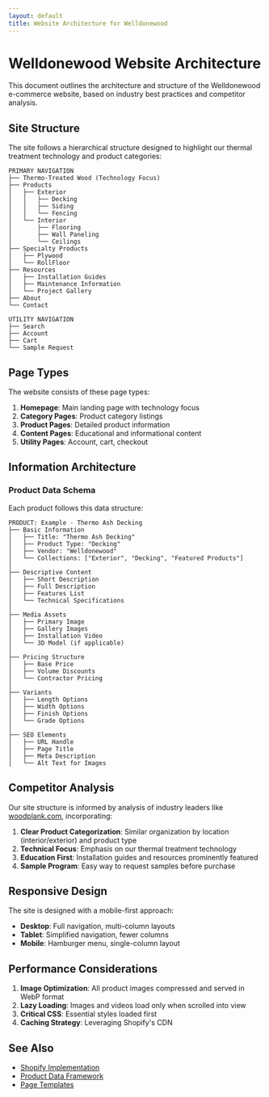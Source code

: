 ```yaml
---
layout: default
title: Website Architecture for Welldonewood
---
```


# Welldonewood Website Architecture

This document outlines the architecture and structure of the Welldonewood e-commerce website, based on industry best practices and competitor analysis.

## Site Structure

The site follows a hierarchical structure designed to highlight our thermal treatment technology and product categories:

```
PRIMARY NAVIGATION
├── Thermo-Treated Wood (Technology Focus)
├── Products
│   ├── Exterior
│   │   ├── Decking
│   │   ├── Siding
│   │   └── Fencing
│   └── Interior
│       ├── Flooring
│       ├── Wall Paneling
│       └── Ceilings
├── Specialty Products
│   ├── Plywood
│   └── RollFloor
├── Resources
│   ├── Installation Guides
│   ├── Maintenance Information
│   └── Project Gallery
├── About
└── Contact

UTILITY NAVIGATION
├── Search
├── Account
├── Cart
└── Sample Request
```

## Page Types

The website consists of these page types:

1. **Homepage**: Main landing page with technology focus
2. **Category Pages**: Product category listings
3. **Product Pages**: Detailed product information
4. **Content Pages**: Educational and informational content
5. **Utility Pages**: Account, cart, checkout

## Information Architecture

### Product Data Schema

Each product follows this data structure:

```
PRODUCT: Example - Thermo Ash Decking
├── Basic Information
│   ├── Title: "Thermo Ash Decking"
│   ├── Product Type: "Decking"
│   ├── Vendor: "Welldonewood"
│   └── Collections: ["Exterior", "Decking", "Featured Products"]
│
├── Descriptive Content
│   ├── Short Description
│   ├── Full Description
│   ├── Features List
│   └── Technical Specifications
│
├── Media Assets
│   ├── Primary Image
│   ├── Gallery Images
│   ├── Installation Video
│   └── 3D Model (if applicable)
│
├── Pricing Structure
│   ├── Base Price
│   ├── Volume Discounts
│   └── Contractor Pricing
│
├── Variants
│   ├── Length Options
│   ├── Width Options
│   ├── Finish Options
│   └── Grade Options
│
├── SEO Elements
│   ├── URL Handle
│   ├── Page Title
│   ├── Meta Description
│   └── Alt Text for Images
```

## Competitor Analysis

Our site structure is informed by analysis of industry leaders like [woodplank.com](https://woodplank.com), incorporating:

1. **Clear Product Categorization**: Similar organization by location (interior/exterior) and product type
2. **Technical Focus**: Emphasis on our thermal treatment technology
3. **Education First**: Installation guides and resources prominently featured
4. **Sample Program**: Easy way to request samples before purchase

## Responsive Design

The site is designed with a mobile-first approach:

- **Desktop**: Full navigation, multi-column layouts
- **Tablet**: Simplified navigation, fewer columns
- **Mobile**: Hamburger menu, single-column layout

## Performance Considerations

1. **Image Optimization**: All product images compressed and served in WebP format
2. **Lazy Loading**: Images and videos load only when scrolled into view
3. **Critical CSS**: Essential styles loaded first
4. **Caching Strategy**: Leveraging Shopify's CDN

## See Also

- [Shopify Implementation](../shopify/README.md)
- [Product Data Framework](../shopify/product-data.md)
- [Page Templates](../shopify/page-templates.md) 